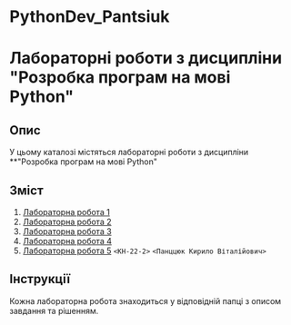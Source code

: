 # PythonDev_Pantsiuk
 # Лабораторні роботи з дисципліни "Розробка програм на мові Python"

## Опис

У цьому каталозі містяться лабораторні роботи з дисципліни **"Розробка програм на мові Python"

## Зміст

1. [Лабораторна робота 1](./lab_1_Pantsiuk/)
2. [Лабораторна робота 2](./lab2/)
3. [Лабораторна робота 3](./lab3/)
4. [Лабораторна робота 4](./lab4/)
5. [Лабораторна робота 5](./lab5/)
 `<КН-22-2>` `<Панццюк Кирило Віталійович>` 

## Інструкції

Кожна лабораторна робота знаходиться у відповідній папці з описом завдання та рішенням.


